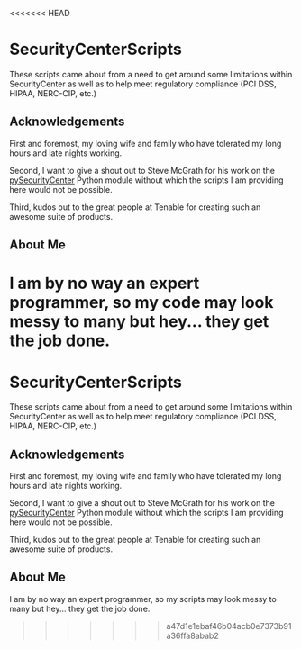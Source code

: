 <<<<<<< HEAD
# SecurityCenterScripts
These scripts came about from a need to get around some limitations within SecurityCenter as well as to help meet regulatory compliance (PCI DSS, HIPAA, NERC-CIP, etc.)

## Acknowledgements
First and foremost, my loving wife and family who have tolerated my long hours and late nights working.

Second, I want to give a shout out to Steve McGrath for his work on the [pySecurityCenter](https://github.com/SteveMcGrath/pySecurityCenter) Python module without which the scripts I am providing here would not be possible.

Third, kudos out to the great people at Tenable for creating such an awesome suite of products.

## About Me
I am by no way an expert programmer, so my code may look messy to many but hey... they get the job done.
=======
# SecurityCenterScripts
These scripts came about from a need to get around some limitations within SecurityCenter as well as to help meet regulatory compliance (PCI DSS, HIPAA, NERC-CIP, etc.)

## Acknowledgements
First and foremost, my loving wife and family who have tolerated my long hours and late nights working.

Second, I want to give a shout out to Steve McGrath for his work on the [pySecurityCenter](https://github.com/SteveMcGrath/pySecurityCenter) Python module without which the scripts I am providing here would not be possible.

Third, kudos out to the great people at Tenable for creating such an awesome suite of products.

## About Me
I am by no way an expert programmer, so my scripts may look messy to many but hey... they get the job done.
>>>>>>> a47d1e1ebaf46b04acb0e7373b91a36ffa8abab2
